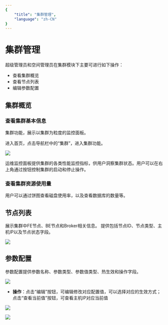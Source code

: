```yaml
---
{
    "title": "集群管理",
    "language": "zh-CN"
}
---
```


<!-- 
Licensed to the Apache Software Foundation (ASF) under one
or more contributor license agreements.  See the NOTICE file
distributed with this work for additional information
regarding copyright ownership.  The ASF licenses this file
to you under the Apache License, Version 2.0 (the
"License"); you may not use this file except in compliance
with the License.  You may obtain a copy of the License at

  http://www.apache.org/licenses/LICENSE-2.0

Unless required by applicable law or agreed to in writing,
software distributed under the License is distributed on an
"AS IS" BASIS, WITHOUT WARRANTIES OR CONDITIONS OF ANY
KIND, either express or implied.  See the License for the
specific language governing permissions and limitations
under the License.
-->

# 集群管理

超级管理员和空间管理员在集群模块下主要可进行如下操作：

- 查看集群概览
- 查看节点列表
- 编辑参数配置

## 集群概览

### 查看集群基本信息

集群功能，展示以集群为粒度的监控面板。

进入首页，点击导航栏中的“集群”，进入集群功能。

![](../../../../images/doris-manager/clustermanagenent-1.png)

运维监控面板提供集群的各类性能监控指标，供用户洞察集群状态。用户可以在右上角通过按钮控制集群的启动和停止操作。

### 查看集群资源使用量

用户可以通过饼图查看磁盘使用率，以及查看数据库的数量等。

## 节点列表

展示集群中FE节点、BE节点和Broker相关信息。
提供包括节点ID、节点类型、主机IP以及节点状态字段。

![](../../../../images/doris-manager/clustermanagenent-2.png)

## 参数配置

参数配置提供参数名称、参数类型、参数值类型、热生效和操作字段。

![](../../../../images/doris-manager/clustermanagenent-3.png)

- **操作**：点击“编辑”按钮，可编辑修改对应配置值，可以选择对应的生效方式；点击“查看当前值”按钮，可查看主机IP对应当前值

![](../../../../images/doris-manager/clustermanagenent-4.png)

![](../../../../images/doris-manager/clustermanagenent-5.png)

